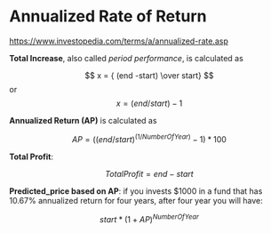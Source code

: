 # Annualized Rate of Return


https://www.investopedia.com/terms/a/annualized-rate.asp


**Total Increase**, also called *period performance*, is calculated as 

$$ x = { (end -start) \over start} $$
or
$$ x = {(end/start)-1} $$

**Annualized Return (AP)**  is calculated as

$$ AP = {({(end / start) ^ {(1 / Number Of Year)}} - 1)*100} $$

**Total Profit**:  

$$ Total Profit = end-start $$


**Predicted_price based on AP**: if you invests $1000 in a fund that has 10.67% annualized return for four years, after four year you will have:

$$ start * (1 + AP) ^ {Number Of Year} $$






